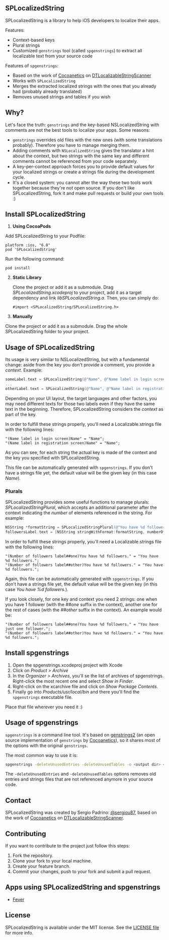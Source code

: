## SPLocalizedString

SPLocalizedString is a library to help iOS developers to localize their apps.

Features:

* Context-based keys
* Plural strings
* Customized ```genstrings``` tool (called ```spgenstrings```) to extract all localizable text from your source code

Features of ```spgenstrings```:

* Based on the work of [Cocoanetics](http://www.cocoanetics.com/) on [DTLocalizableStringScanner](https://github.com/Cocoanetics/DTLocalizableStringScanner)
* Works with ```SPLocalizedString```
* Merges the extracted localized strings with the ones that you already had (probably already translated)
* Removes unused strings and tables if you wish

## Why?

Let's face the truth: ```genstrings``` and the key-based NSLocalizedString with comments are not the best tools to localize your apps. Some reasons:

* ```genstrings``` overrides old files with the new ones (with some translations probably). Therefore you have to manage merging them.
* Adding comments with ```NSLocalizedString``` gives the translator a hint about the context, but two strings with the same key and different comments cannot be referenced from your code separately.
* A key-per-context approach forces you to provide default values for your localized strings or create a strings file during the development cycle.
* It's a closed system: you cannot alter the way these two tools work together because they're not open source. If you don't like SPLocalizedString, fork it and make pull requests or build your own tools :)

## Install SPLocalizedString

1. **Using CocoaPods**

  Add SPLocalizedString to your Podfile:

  ```
  platform :ios, "6.0"
  pod 'SPLocalizedString'
  ```

  Run the following command:

  ```
  pod install
  ```

2. **Static Library**

    Clone the project or add it as a submodule. Drag *SPLocalizedString.xcodeproj* to your project, add it as a target dependency and link *libSPLocalizedString.a*.
    Then, you can simply do:

    ```
    #import <SPLocalizedString/SPLocalizedString.h>
    ```

3. **Manually**

  Clone the project or add it as a submodule. Drag the whole SPLocalizedString folder to your project.

## Usage of SPLocalizedString

Its usage is very similar to NSLocalizedString, but with a fundamental change: aside from the key you don't provide a comment, you provide a *context*. Example:

```objective-c
someLabel.text = SPLocalizedString(@"Name", @"Name label in login screen")
...
otherLabel.text = SPLocalizedString(@"Name", @"Name label in registration screen")
```

Depending on your UI layout, the target languages and other factors, you may need different texts for those two labels even if they have the same text in the beginning. Therefore, SPLocalizedString considers the *context* as part of the key.

In order to fulfill these strings properly, you'll need a Localizable.strings file with the following lines:

```
"(Name label in login screen)Name" = "Name";
"(Name label in registration screen)Name" = "Name";
```

As you can see, for each string the actual key is made of the context and the key you specified with SPLocalizedString.

This file can be automatically generated with ```spgenstrings```. If you don't have a strings file yet, the default value will be the given key (in this case _Name_).

### Plurals

SPLocalizedString provides some useful functions to manage plurals: *SPLocalizedStringPlural*, which accepts an additional parameter after the context indicating the _number_ of elements referenced in the string. For example:

```objective-c
NSString *formatString = SPLocalizedStringPlural(@"You have %d followers.", @"Number of followers label", numberOfFollowers);
followersLabel.text = [NSString stringWithFormat:formatString, numberOfFollowers];
```

In order to fulfill these strings properly, you'll need a Localizable.strings file with the following lines:

```
"(Number of followers label##one)You have %d followers." = "You have %d followers.";
"(Number of followers label##other)You have %d followers." = "You have %d followers.";
```

Again, this file can be automatically generated with ```spgenstrings```. If you don't have a strings file yet, the default value will be the given key (in this case _You have %d followers._).

If you look closely, for one key and context you need 2 strings: one when you have 1 follower (with the *##one* suffix in the context), another one for the rest of cases (with the *##other* suffix in the context). An example would be:

```
"(Number of followers label##one)You have %d followers." = "You have just one follower.";
"(Number of followers label##other)You have %d followers." = "You have %d followers.";
```

## Install spgenstrings

1. Open the spgenstrings.xcodeproj project with Xcode
2. Click on _Product > Archive_
3. In the _Organizer > Archives_, you'll se the list of archives of spgenstrings. Right-click the most recent one and select _Show in Finder_.
4. Right-click on the xcarchive file and click on _Show Package Contents_.
5. Finally go into _Products/usr/local/bin_ and there you'll find the ```spgenstrings``` executable file.

Place that file wherever you need it :)

## Usage of spgenstrings

```spgenstrings``` is a command line tool. It's based on [genstrings2](https://github.com/Cocoanetics/DTLocalizableStringScanner) (an open source implementation of ```genstrings``` by [Cocoanetics](http://www.cocoanetics.com/)), so it shares most of the options with the original ```genstrings```.

The most common way to use it is:
```bash
spgenstrings -deleteUnusedEntries -deleteUnusedTables -o <output dir> <source files to process...>
```

The ```-deleteUnusedEntries``` and ```-deleteUnusedTables``` options removes old entries and strings files that are not referenced anymore in your source code.

## Contact

SPLocalizedString was created by Sergio Padrino: [@sergiou87](https://twitter.com/sergiou87), based on the work of [Cocoanetics](http://www.cocoanetics.com/) on [DTLocalizableStringScanner](https://github.com/Cocoanetics/DTLocalizableStringScanner).

## Contributing

If you want to contribute to the project just follow this steps:

1. Fork the repository.
2. Clone your fork to your local machine.
3. Create your feature branch.
4. Commit your changes, push to your fork and submit a pull request.

## Apps using SPLocalizedString and spgenstrings

* [Fever](https://itunes.apple.com/us/app/fever-event-discovery-app/id497702817?mt=8)

## License

SPLocalizedString is available under the MIT license. See the [LICENSE file](https://github.com/sergiou87/SPLocalizedString/blob/master/LICENSE) for more info.
